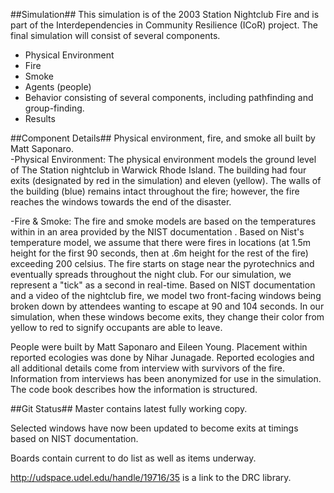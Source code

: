 ##Simulation##
This simulation is of the 2003 Station Nightclub Fire and is part of the Interdependencies in Community Resilience (ICoR) project. The final simulation will consist of several components.

* Physical Environment
* Fire
* Smoke
* Agents (people)
* Behavior consisting of several components, including pathfinding and group-finding.
* Results
 

##Component Details##
Physical environment, fire, and smoke all built by Matt Saponaro.  
  -Physical Environment: The physical environment models the ground level of The Station nightclub in Warwick
  Rhode Island. The building had four exits (designated by red in the simulation) and eleven (yellow).
  The walls of the building (blue) remains intact throughout the fire; however, the fire reaches the windows
  towards the end of the disaster.

-Fire & Smoke: The fire and smoke models are based on the temperatures within in an area provided by the NIST
documentation <insert ref>. Based on Nist's temperature model, we assume that there were fires in locations
(at 1.5m height for the first 90 seconds, then at .6m height for the rest of the fire) exceeding 200 celsius.
The fire starts on stage near the pyrotechnics and eventually spreads throughout the night club.
For our simulation, we represent a "tick" as a second in real-time. Based on NIST documentation <insert ref>
and a video of the nightclub fire, we model two front-facing windows being broken down by attendees wanting to
escape at 90 and 104 seconds. In our simulation, when these windows become exits, they change their color from
yellow to red to signify occupants are able to leave.

	
People were built by Matt Saponaro and Eileen Young. Placement within reported ecologies was done by Nihar Junagade. Reported ecologies and all additional details come from interview with survivors of the fire.
Information from interviews has been anonymized for use in the simulation. The code book describes how the information is structured.

##Git Status##
Master contains latest fully working copy.

Selected windows have now been updated to become exits at timings based on NIST documentation.

Boards contain current to do list as well as items underway.

http://udspace.udel.edu/handle/19716/35 is a link to the DRC library.

